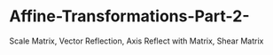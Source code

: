 # Affine-Transformations-Part-2-
Scale Matrix, Vector Reflection, Axis Reflect with Matrix, Shear Matrix
